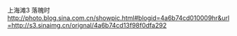 上海滩3 落魄时
http://photo.blog.sina.com.cn/showpic.html#blogid=4a6b74cd010009hr&url=http://s3.sinaimg.cn/orignal/4a6b74cd13f98f0dfa292
